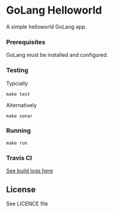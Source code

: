 # GoLang Helloworld

A simple helloworld GoLang app.

### Prerequisites

GoLang must be installed and configured.

### Testing

Typcially

```
make test
```

Alternatively

```
make sonar
```

### Running

```
make run
```

### Travis CI

[See build logs here](https://travis-ci.org/nemonik/helloworld)

## License

See LICENCE file

